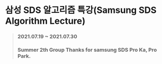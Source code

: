 # 삼성 SDS 알고리즘 특강(Samsung SDS Algorithm Lecture)
> ### 2021.07.19 ~ 2021.07.30 <br>
> ### Summer 2th Group Thanks for samsung SDS Pro Ka, Pro Park.<br>
